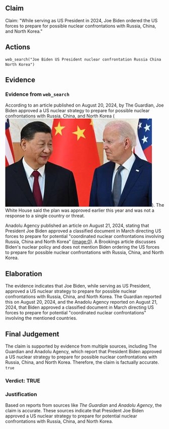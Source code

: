 ## Claim
Claim: "While serving as US President in 2024, Joe Biden ordered the US forces to prepare for possible nuclear confrontations with Russia, China, and North Korea."

## Actions
```
web_search("Joe Biden US President nuclear confrontation Russia China North Korea")
```

## Evidence
### Evidence from `web_search`
According to an article published on August 20, 2024, by The Guardian, Joe Biden approved a US nuclear strategy to prepare for possible nuclear confrontations with Russia, China, and North Korea (![image 13255](media/2025-08-31_18-25-1756664704-638628.jpg)). The White House said the plan was approved earlier this year and was not a response to a single country or threat.

Anadolu Agency published an article on August 21, 2024, stating that President Joe Biden approved a classified document in March directing US forces to prepare for potential "coordinated nuclear confrontations involving Russia, China and North Korea” (<image:0>). A Brookings article discusses Biden's nuclear policy and does not mention Biden ordering the US forces to prepare for possible nuclear confrontations with Russia, China, and North Korea.


## Elaboration
The evidence indicates that Joe Biden, while serving as US President, approved a US nuclear strategy to prepare for possible nuclear confrontations with Russia, China, and North Korea. The Guardian reported this on August 20, 2024, and the Anadolu Agency reported on August 21, 2024, that Biden approved a classified document in March directing US forces to prepare for potential "coordinated nuclear confrontations" involving the mentioned countries.


## Final Judgement
The claim is supported by evidence from multiple sources, including The Guardian and Anadolu Agency, which report that President Biden approved a US nuclear strategy to prepare for possible nuclear confrontations with Russia, China, and North Korea. Therefore, the claim is factually accurate. `true`


### Verdict: TRUE

### Justification
Based on reports from sources like *The Guardian* and *Anadolu Agency*, the claim is accurate. These sources indicate that President Joe Biden approved a US nuclear strategy to prepare for potential nuclear confrontations with Russia, China, and North Korea.
